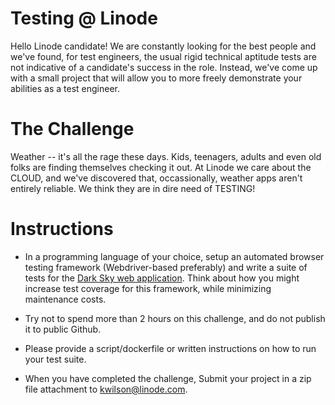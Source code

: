 # Testing @ Linode

Hello Linode candidate! We are constantly looking for the best people and we've found, for test engineers, the usual rigid technical aptitude tests are not indicative of a candidate's success in the role. Instead, we've come up with a small project that will allow you to more freely demonstrate your abilities as a test engineer.

# The Challenge

Weather -- it's all the rage these days. Kids, teenagers, adults and even old folks are finding themselves checking it out. At Linode we care about the CLOUD, and we've discovered that, occassionally,
weather apps aren't entirely reliable. We think they are in dire need of TESTING!

# Instructions 

* In a programming language of your choice, setup an automated browser testing framework (Webdriver-based preferably) and write a suite of tests for the [Dark Sky web application](https://forecast.io). Think about how you might increase test coverage for this framework, while minimizing maintenance costs.

* Try not to spend more than 2 hours on this challenge, and do not publish it to public Github.

* Please provide a script/dockerfile or written instructions on how to run your test suite.

* When you have completed the challenge, Submit your project in a zip file attachment to kwilson@linode.com. 
